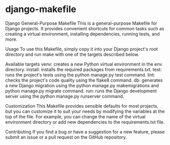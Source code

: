 # django-makefile
Django General-Purpose Makefile
This is a general-purpose Makefile for Django projects. It provides convenient shortcuts for common tasks such as creating a virtual environment, installing dependencies, running tests, and more.

Usage
To use this Makefile, simply copy it into your Django project's root directory and run make with one of the targets described below.

Available targets
venv: creates a new Python virtual environment in the env directory.
install: installs the required packages from requirements.txt.
test: runs the project's tests using the python manage.py test command.
lint: checks the project's code quality using the flake8 command.
db: generates a new Django migration using the python manage.py makemigrations and python manage.py migrate command.
run: runs the Django development server using the python manage.py runserver command.

Customization
This Makefile provides sensible defaults for most projects, but you can customize it to suit your needs by modifying the variables at the top of the file. For example, you can change the name of the virtual environment directory or add new dependencies to the requirements.txt file.

Contributing
If you find a bug or have a suggestion for a new feature, please submit an issue or a pull request on the GitHub repository.
